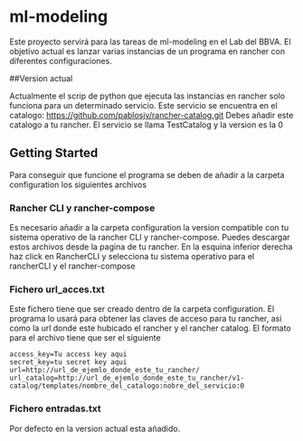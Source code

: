 # ml-modeling

Este proyecto servirá para las tareas de ml-modeling en el Lab del BBVA. El objetivo actual es lanzar varias instancias de un programa en rancher con diferentes configuraciones.

##Version actual

Actualmente el scrip de python que ejecuta las instancias en rancher solo funciona para un determinado servicio. Este servicio se encuentra en el catalogo: https://github.com/pablosjv/rancher-catalog.git
Debes añadir este catalogo a tu rancher. El servicio se llama TestCatalog y la version es la 0

## Getting Started

Para conseguir que funcione el programa se deben de añadir a la carpeta configuration los siguientes archivos

### Rancher CLI y rancher-compose

Es necesario añadir a la carpeta configuration la version compatible con tu sistema operativo de la rancher CLI y rancher-compose. Puedes descargar estos archivos desde la pagina de tu rancher. En la esquina inferior derecha haz click en RancherCLI y selecciona tu sistema operativo para el rancherCLI y el rancher-compose


### Fichero url_acces.txt

Este fichero tiene que ser creado dentro de la carpeta configuration. El programa lo usará para obtener las claves de acceso para tu rancher, asi como la url donde este hubicado el rancher y el rancher catalog.
El formato para el archivo tiene que ser el siguiente

```
access_key=Tu access key aqui
secret_key=tu secret key aqui
url=http://url_de_ejemlo_donde_este_tu_rancher/
url_catalog=http://url_de_ejemlo_donde_este_tu_rancher/v1-catalog/templates/nombre_del_catalogo:nobre_del_servicio:0
```

### Fichero entradas.txt

Por defecto en la version actual esta añadido.
